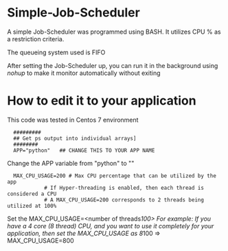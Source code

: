 # Simple-Job-Scheduler

A simple Job-Scheduler was programmed using BASH. It utilizes CPU % as a restriction criteria. 

The queueing system used is FIFO

After setting the Job-Scheduler up, you can run it in the background using _nohup_ to make it monitor automatically without exiting

# How to edit it to your application
This code was tested in Centos 7 environment

```
  #########
  ## Get ps output into individual arrays]
  ########
  APP="python"   ## CHANGE THIS TO YOUR APP NAME
```
Change the APP variable from "python" to "_<your app name>_"
  
```
  MAX_CPU_USAGE=200	# Max CPU percentage that can be utilized by the app
			# If Hyper-threading is enabled, then each thread is considered a CPU
			# A MAX_CPU_USAGE=200 corresponds to 2 threads being utilized at 100% 
```
Set the MAX_CPU_USAGE=<number of threads*100>
  _For example_: If you have a 4 core (8 thread) CPU, and you want to use it completely for your application, then set the MAX_CPU_USAGE as 8*100 =>  MAX_CPU_USAGE=800
